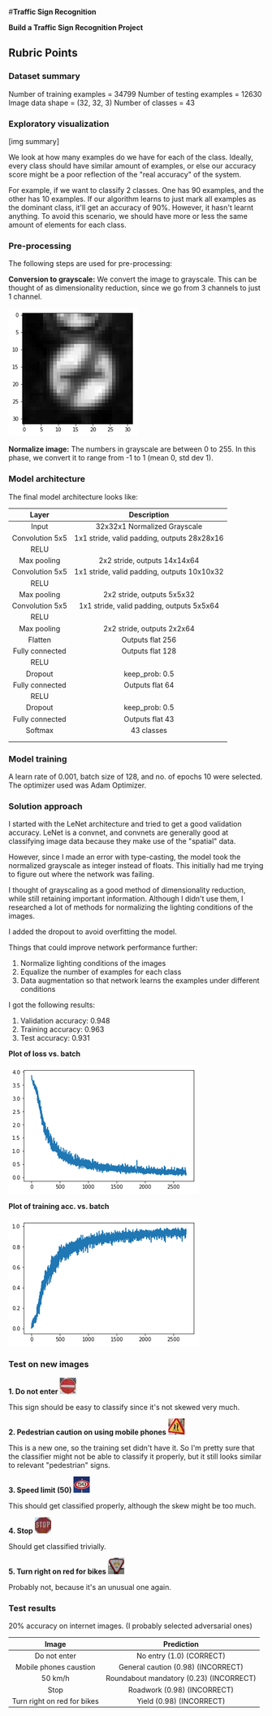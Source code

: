 #**Traffic Sign Recognition** 

**Build a Traffic Sign Recognition Project**

## Rubric Points

### Dataset summary

Number of training examples = 34799
Number of testing examples = 12630
Image data shape = (32, 32, 3)
Number of classes = 43

### Exploratory visualization

[img summary]

We look at how many examples do we have for each of the class. Ideally, every class should have similar amount of examples, or else our accuracy score might be a poor reflection of the "real accuracy" of the system.

For example, if we want to classify 2 classes. One has 90 examples, and the other has 10 examples. If our algorithm learns to just mark all examples as the dominant class, it'll get an accuracy of 90%. However, it hasn't learnt anything. To avoid this scenario, we should have more or less the same amount of elements for each class.

### Pre-processing

The following steps are used for pre-processing:

**Conversion to grayscale:** We convert the image to grayscale. This can be thought of as dimensionality reduction, since we go from 3 channels to just 1 channel.

![Image after grayscaling](writeup_images/grayscale_img.png)

**Normalize image:** The numbers in grayscale are between 0 to 255. In this phase, we convert it to range from -1 to 1 (mean 0, std dev 1).

### Model architecture

The final model architecture looks like:

| Layer                 |     Description                               | 
|:---------------------:|:---------------------------------------------:| 
| Input                 | 32x32x1 Normalized Grayscale                             | 
| Convolution 5x5       | 1x1 stride, valid padding, outputs 28x28x16    |
| RELU                  |                                               |
| Max pooling           | 2x2 stride,  outputs 14x14x64                 |
| Convolution 5x5       | 1x1 stride, valid padding, outputs 10x10x32    |
| RELU                  |                                               |
| Max pooling           | 2x2 stride,  outputs 5x5x32                 |
| Convolution 5x5       | 1x1 stride, valid padding, outputs 5x5x64    |
| RELU                  |                                               |
| Max pooling           | 2x2 stride,  outputs 2x2x64                 |
| Flatten               | Outputs flat 256                 |
| Fully connected       | Outputs flat 128                                         |
| RELU                  |                                               |
| Dropout                  | keep_prob: 0.5                                              |
| Fully connected       | Outputs flat 64                                         |
| RELU                  |                                               |
| Dropout                  | keep_prob: 0.5                                              |
| Fully connected       | Outputs flat 43                                         |
| Softmax               | 43 classes                                         |
|                       |                                               |
|                       |                                               |

### Model training

A learn rate of 0.001, batch size of 128, and no. of epochs 10 were selected. The optimizer used was Adam Optimizer.

### Solution approach

I started with the LeNet architecture and tried to get a good validation accuracy. LeNet is a convnet, and convnets are generally good at classifying image data because they make use of the "spatial" data.

However, since I made an error with type-casting, the model took the normalized grayscale as integer instead of floats. This initially had me trying to figure out where the network was failing.

I thought of grayscaling as a good method of dimensionality reduction, while still retaining important information. Although I didn't use them, I researched a lot of methods for normalizing the lighting conditions of the images.

I added the dropout to avoid overfitting the model.

Things that could improve network performance further:
1. Normalize lighting conditions of the images
1. Equalize the number of examples for each class
1. Data augmentation so that network learns the examples under different conditions

I got the following results:
1. Validation accuracy: 0.948
1. Training accuracy: 0.963
1. Test accuracy: 0.931

**Plot of loss vs. batch**

![Loss vs. batch](writeup_images/losses.png)

**Plot of training acc. vs. batch**

![Training acc. vs. batch](writeup_images/training_acc.png)

### Test on new images

**1. Do not enter**
![](internet_images/do_not_enter.jpg)

This sign should be easy to classify since it's not skewed very much.

**2. Pedestrian caution on using mobile phones**
![](internet_images/mobile.jpg)

This is a new one, so the training set didn't have it. So I'm pretty sure that the classifier might not be able to classify it properly, but it still looks similar to relevant "pedestrian" signs.

**3. Speed limit (50)**
![](internet_images/speed_limit.jpg)

This should get classified properly, although the skew might be too much.

**4. Stop**
![](internet_images/stop.jpg)

Should get classified trivially.

**5. Turn right on red for bikes**
![](internet_images/turn_right_red.JPG)

Probably not, because it's an unusual one again.

### Test results

20% accuracy on internet images. (I probably selected adversarial ones)

| Image                 |     Prediction                                | 
|:---------------------:|:---------------------------------------------:| 
| Do not enter             | No entry (1.0) (CORRECT)                              | 
| Mobile phones caustion               | General caution (0.98) (INCORRECT)                                        |
| 50 km/h                 | Roundabout mandatory (0.23) (INCORRECT)                                         |
| Stop             | Roadwork (0.98) (INCORRECT)                                    |
| Turn right on red for bikes         | Yield (0.98) (INCORRECT)                                 |

